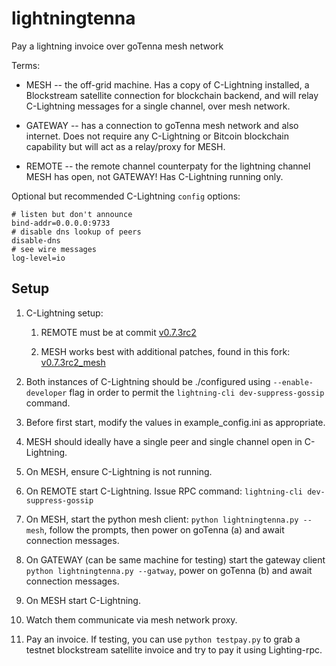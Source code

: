 # lightningtenna

Pay a lightning invoice over goTenna mesh network

Terms:

* MESH -- the off-grid machine. Has a copy of C-Lightning installed, a Blockstream satellite connection for blockchain backend, and will relay C-Lightning messages for a single channel, over mesh network.

* GATEWAY -- has a connection to goTenna mesh network and also internet. Does not require any C-Lightning or Bitcoin blockchain capability but will act as a relay/proxy for MESH.

* REMOTE -- the remote channel counterpaty for the lightning channel MESH has open, not GATEWAY! Has C-Lightning running only.

Optional but recommended C-Lightning `config` options:

```
# listen but don't announce
bind-addr=0.0.0.0:9733
# disable dns lookup of peers
disable-dns
# see wire messages
log-level=io
```


## Setup

1) C-Lightning setup:

    1) REMOTE must be at commit [v0.7.3rc2](https://github.com/ElementsProject/lightning/tree/v0.7.3rc2)
    
    1) MESH works best with additional patches, found in this fork: [v0.7.3rc2_mesh](https://github.com/willcl-ark/lightning/commits/v0.7.3rc2_mesh)
    

1) Both instances of C-Lightning should be ./configured using `--enable-developer` flag in order to permit the `lightning-cli dev-suppress-gossip` command.

1) Before first start, modify the values in example_config.ini as appropriate.

1) MESH should ideally have a single peer and single channel open in C-Lightning.

1) On MESH, ensure C-Lightning is not running.

1) On REMOTE start C-Lightning. Issue RPC command: `lightning-cli dev-suppress-gossip`

1) On MESH, start the python mesh client: `python lightningtenna.py --mesh`, follow the prompts, then power on goTenna (a) and await connection messages.

1) On GATEWAY (can be same machine for testing) start the gateway client `python lightningtenna.py --gatway`, power on goTenna (b) and await connection messages.

1) On MESH start C-Lightning.

1) Watch them communicate via mesh network proxy.

1) Pay an invoice. If testing, you can use `python testpay.py` to grab a testnet blockstream satellite invoice and try to pay it using Lighting-rpc.